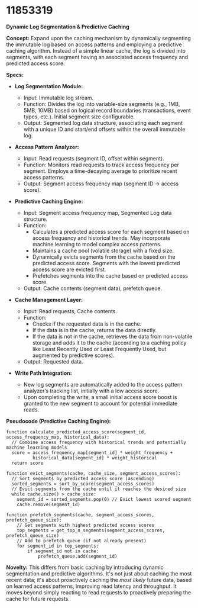# 11853319

**Dynamic Log Segmentation & Predictive Caching**

**Concept:** Expand upon the caching mechanism by dynamically segmenting the immutable log based on access patterns and employing a predictive caching algorithm. Instead of a simple linear cache, the log is divided into segments, with each segment having an associated access frequency and predicted access score.

**Specs:**

*   **Log Segmentation Module:**
    *   Input: Immutable log stream.
    *   Function: Divides the log into variable-size segments (e.g., 1MB, 5MB, 10MB) based on logical record boundaries (transactions, event types, etc.). Initial segment size configurable.
    *   Output: Segmented log data structure, associating each segment with a unique ID and start/end offsets within the overall immutable log.

*   **Access Pattern Analyzer:**
    *   Input: Read requests (segment ID, offset within segment).
    *   Function: Monitors read requests to track access frequency per segment. Employs a time-decaying average to prioritize recent access patterns.
    *   Output: Segment access frequency map (segment ID -> access score).

*   **Predictive Caching Engine:**
    *   Input: Segment access frequency map, Segmented Log data structure.
    *   Function:
        *   Calculates a predicted access score for each segment based on access frequency and historical trends.  May incorporate machine learning to model complex access patterns.
        *   Maintains a cache pool (volatile storage) with a fixed size.
        *   Dynamically evicts segments from the cache based on the predicted access score. Segments with the lowest predicted access score are evicted first.
        *   Prefetches segments into the cache based on predicted access score.
    *   Output: Cache contents (segment data), prefetch queue.

*   **Cache Management Layer:**
    *   Input: Read requests, Cache contents.
    *   Function:
        *   Checks if the requested data is in the cache.
        *   If the data is in the cache, returns the data directly.
        *   If the data is not in the cache, retrieves the data from non-volatile storage and adds it to the cache (according to a caching policy like Least Recently Used or Least Frequently Used, but augmented by predictive scores).
    *   Output: Requested data.

*   **Write Path Integration:**
    *   New log segments are automatically added to the access pattern analyzer’s tracking list, initially with a low access score.
    *   Upon completing the write, a small initial access score boost is granted to the new segment to account for potential immediate reads.

**Pseudocode (Predictive Caching Engine):**

```
function calculate_predicted_access_score(segment_id, access_frequency_map, historical_data):
  // Combine access frequency with historical trends and potentially machine learning models
  score = access_frequency_map[segment_id] * weight_frequency + 
          historical_data[segment_id] * weight_historical
  return score

function evict_segments(cache, cache_size, segment_access_scores):
  // Sort segments by predicted access score (ascending)
  sorted_segments = sort_by_score(segment_access_scores)
  // Evict segments from the cache until it reaches the desired size
  while cache.size() > cache_size:
    segment_id = sorted_segments.pop(0) // Evict lowest scored segment
    cache.remove(segment_id)

function prefetch_segments(cache, segment_access_scores, prefetch_queue_size):
    // Get segments with highest predicted access scores
    top_segments = get_top_n_segments(segment_access_scores, prefetch_queue_size)
    // Add to prefetch queue (if not already present)
    for segment_id in top_segments:
        if segment_id not in cache:
            prefetch_queue.add(segment_id)
```

**Novelty:** This differs from basic caching by introducing dynamic segmentation and predictive algorithms. It's not just about caching the most recent data; it's about proactively caching the *most likely* future data, based on learned access patterns, improving read latency and throughput. It moves beyond simply reacting to read requests to proactively preparing the cache for future requests.